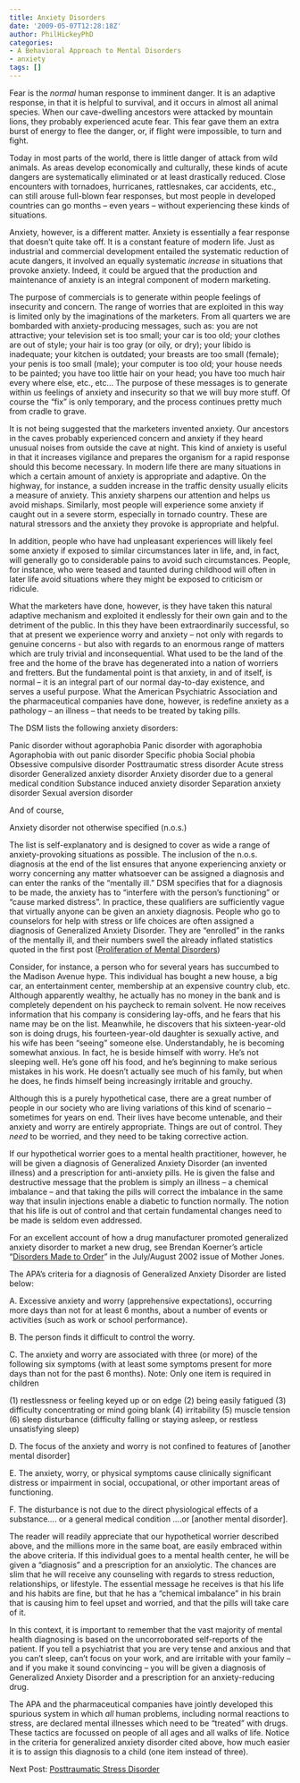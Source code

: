 ```yaml
---
title: Anxiety Disorders
date: '2009-05-07T12:28:18Z'
author: PhilHickeyPhD
categories:
- A Behavioral Approach to Mental Disorders
- anxiety
tags: []
---
```


Fear is the <em>normal </em>human response to imminent danger.  It is an adaptive response, in that it is helpful to survival, and it occurs in almost all animal species.  When our cave-dwelling ancestors were attacked by mountain lions, they probably experienced acute fear.  This fear gave them an extra burst of energy to flee the danger, or, if flight were impossible, to turn and fight.

Today in most parts of the world, there is little danger of attack from wild animals.  As areas develop economically and culturally, these kinds of acute dangers are systematically eliminated or at least drastically reduced.  Close encounters with tornadoes, hurricanes, rattlesnakes, car accidents, etc., can still arouse full-blown fear responses, but most people in developed countries can go months – even years – without experiencing these kinds of situations.

Anxiety, however, is a different matter.  Anxiety is essentially a fear response that doesn’t quite take off.  It is a constant feature of modern life.  Just as industrial and commercial development entailed the systematic reduction of acute dangers, it involved an equally systematic <em>increase</em> in situations that provoke anxiety.  Indeed, it could be argued that the production and maintenance of anxiety is an integral component of modern marketing.

The purpose of commercials is to generate within people feelings of insecurity and concern.  The range of worries that are exploited in this way is limited only by the imaginations of the marketers.  From all quarters we are bombarded with anxiety-producing messages, such as:  you are not attractive; your television set is too small; your car is too old; your clothes are out of style; your hair is too gray (or oily, or dry);  your libido is inadequate; your kitchen is outdated; your breasts are too small (female); your penis is too small (male); your computer is too old; your house needs to be painted; you have too little hair on your head; you have too much hair every where else, etc., etc…  The purpose of these messages is to generate within us feelings of anxiety and insecurity so that we will buy more stuff.  Of course the “fix” is only temporary, and the process continues pretty much from cradle to grave.

It is not being suggested that the marketers invented anxiety.  Our ancestors in the caves probably experienced concern and anxiety if they heard unusual noises from outside the cave at night.  This kind of anxiety is useful in that it increases vigilance and prepares the organism for a rapid response should this become necessary.  In modern life there are many situations in which a certain amount of anxiety is appropriate and adaptive.  On the highway, for instance, a sudden increase in the traffic density usually elicits a measure of anxiety.  This anxiety sharpens our attention and helps us avoid mishaps.  Similarly, most people will experience some anxiety if caught out in a severe storm, especially in tornado country.  These are natural stressors and the anxiety they provoke is appropriate and helpful.

In addition, people who have had unpleasant experiences will likely feel some anxiety if exposed to similar circumstances later in life, and, in fact, will generally go to considerable pains to avoid such circumstances.  People, for instance, who were teased and taunted during childhood will often in later life avoid situations where they might be exposed to criticism or ridicule.

What the marketers have done, however, is they have taken this natural adaptive mechanism and exploited it endlessly for their own gain and to the detriment of the public.  In this they have been extraordinarily successful, so that at present we experience worry and anxiety – not only with regards to genuine concerns - but also with regards to an enormous range of matters which are truly trivial and inconsequential.  What used to be the land of the free and the home of the brave has degenerated into a nation of worriers and fretters.  But the fundamental point is that anxiety, in and of itself, is normal – it is an integral part of our normal day-to-day existence, and serves a useful purpose.  What the American Psychiatric Association and the pharmaceutical companies have done, however, is redefine anxiety as a pathology – an illness – that needs to be treated by taking pills.

The DSM lists the following anxiety disorders:

Panic disorder without agoraphobia
Panic disorder with agoraphobia
Agoraphobia with out panic disorder
Specific phobia
Social phobia
Obsessive compulsive disorder
Posttraumatic stress disorder
Acute stress disorder
Generalized anxiety disorder
Anxiety disorder due to a general medical condition
Substance induced anxiety disorder
Separation anxiety disorder
Sexual aversion disorder

And of course,

Anxiety disorder not otherwise specified (n.o.s.)

The list is self-explanatory and is designed to cover as wide a range of anxiety-provoking situations as possible.  The inclusion of the n.o.s. diagnosis at the end of the list ensures that anyone experiencing anxiety or worry concerning any matter whatsoever can be  assigned a diagnosis and can enter the ranks of the “mentally ill.”  DSM specifies that for a diagnosis to be made, the anxiety has to “interfere with the person’s functioning” or “cause marked distress”.  In practice, these qualifiers are sufficiently vague that virtually anyone can be given an anxiety diagnosis.  People who go to counselors for help with stress or life choices are often assigned a diagnosis of Generalized Anxiety Disorder.  They are “enrolled” in the ranks of the mentally ill, and their numbers swell the already inflated statistics quoted in the first post   (<a href="https://www.behaviorismandmentalhealth.com/2009/03/11/proliferation-of-mental-disorders/">Proliferation of Mental Disorders</a>)

Consider, for instance, a person who for several years has succumbed to the Madison Avenue hype.  This individual has bought a new house, a big car, an entertainment center, membership at an expensive country club, etc.  Although apparently wealthy, he actually has no money in the bank and is completely dependent on his paycheck to remain solvent.  He now receives information that his company is considering lay-offs, and he fears that his name may be on the list.  Meanwhile, he discovers that his sixteen-year-old son is doing drugs, his fourteen-year-old daughter is sexually active, and his wife has been “seeing” someone else.  Understandably, he is becoming somewhat anxious.  In fact, he is beside himself with worry.  He’s not sleeping well.  He’s gone off his food, and he’s beginning to make serious mistakes in his work.  He doesn’t actually see much of his family, but when he does, he finds himself being increasingly irritable and grouchy.

Although this is a purely hypothetical case, there are a great number of people in our society who are living variations of this kind of scenario – sometimes for years on end.  Their lives have become untenable, and their anxiety and worry are entirely appropriate.  Things are out of control.  They <em>need</em> to be worried, and they need<em> </em>to be taking corrective action.

If our hypothetical worrier goes to a mental health practitioner, however, he will be given a diagnosis of Generalized Anxiety Disorder (an invented illness) and a prescription for anti-anxiety pills.  He is given the false and destructive message that the problem is simply an illness – a chemical imbalance – and that taking the pills will correct the imbalance in the same way that insulin injections enable a diabetic to function normally.  The notion that his life is out of control and that certain fundamental changes need to be made is seldom even addressed.

For an excellent account of how a drug manufacturer promoted generalized anxiety disorder to market a new drug, see Brendan Koerner’s article “<a href="http://www.motherjones.com/politics/2002/07/disorders-made-order">Disorders Made to Order</a>” in the July/August 2002 issue of Mother Jones.

The APA’s criteria for a diagnosis of Generalized Anxiety Disorder are listed below:

A.    Excessive anxiety and worry (apprehensive expectations), occurring more days than not for at least 6 months, about a number of events or activities (such as work or school performance).

B. The person finds it difficult to control the worry.

C. The anxiety and worry are associated with three (or more) of the following six symptoms (with at least some symptoms present for more days than not for the past 6 months).  Note: Only one item is required in children

(1) restlessness or feeling keyed up or on edge
(2) being easily fatigued
(3) difficulty concentrating or mind going blank
(4) irritability
(5) muscle tension
(6) sleep disturbance (difficulty falling or staying asleep, or restless unsatisfying sleep)

D. The focus of the anxiety and worry is not confined to features of  [another mental disorder]

E. The anxiety, worry, or physical symptoms cause clinically significant distress or impairment in social, occupational, or other important areas of functioning.

F. The disturbance is not due to the direct physiological effects of a substance…. or a general medical condition ….or [another mental disorder].

The reader will readily appreciate that our hypothetical worrier described above, and the millions more in the same boat, are easily embraced within the above criteria.  If this individual goes to a mental health center, he will be given a “diagnosis” and a prescription for an anxiolytic.  The chances are slim that he will receive any counseling with regards to stress reduction, relationships, or lifestyle.  The essential message he receives is that his life and his habits are fine, but that he has a “chemical imbalance” in his brain that is causing him to feel upset and worried, and that the pills will take care of it.

In this context, it is important to remember that the vast majority of mental health diagnosing is based on the uncorroborated self-reports of the patient.  If you tell a psychiatrist that you are very tense and anxious and that you can’t sleep, can’t focus on your work, and are irritable with your family – and if you make it sound convincing – you will be given a diagnosis of Generalized Anxiety Disorder and a prescription for an anxiety-reducing drug.

The APA and the pharmaceutical companies have jointly developed this spurious system in which <em>all</em> human problems, including normal reactions to stress, are declared mental illnesses which need to be “treated” with drugs.  These tactics are focussed on people of all ages and all walks of life.  Notice in the criteria for generalized anxiety disorder cited above, how much easier it is to assign this diagnosis to a child (one item instead of three).

Next Post: <a href="https://www.behaviorismandmentalhealth.com/2009/06/23/posttraumatic-stress-disorder/">Posttraumatic Stress Disorder</a>